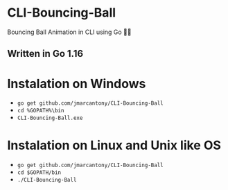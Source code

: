 # CLI-Bouncing-Ball
Bouncing Ball Animation in CLI using Go 👨‍💻

## Written in Go 1.16

# Instalation on Windows
* `go get github.com/jmarcantony/CLI-Bouncing-Ball`
* `cd %GOPATH%\bin`
* `CLI-Bouncing-Ball.exe`

# Instalation on Linux and Unix like OS
* `go get github.com/jmarcantony/CLI-Bouncing-Ball`
* `cd $GOPATH/bin`
* `./CLI-Bouncing-Ball`